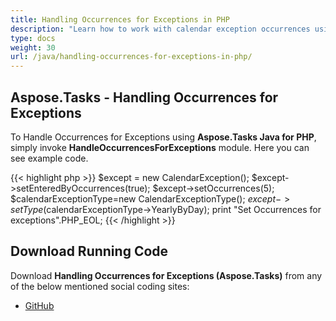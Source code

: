 ```yaml
---
title: Handling Occurrences for Exceptions in PHP
description: "Learn how to work with calendar exception occurrences using Aspose.Tasks java PHP."
type: docs
weight: 30
url: /java/handling-occurrences-for-exceptions-in-php/
---
```


## **Aspose.Tasks - Handling Occurrences for Exceptions**
To Handle Occurrences for Exceptions using **Aspose.Tasks Java for PHP**, simply invoke **HandleOccurrencesForExceptions** module. Here you can see example code.

{{< highlight php >}}
$except = new CalendarException();
$except->setEnteredByOccurrences(true);
$except->setOccurrences(5);
$calendarExceptionType=new CalendarExceptionType();
$except->setType($calendarExceptionType->YearlyByDay);
print "Set Occurrences for exceptions".PHP_EOL;
{{< /highlight >}}

## **Download Running Code**
Download **Handling Occurrences for Exceptions (Aspose.Tasks)** from any of the below mentioned social coding sites:

- [GitHub](https://github.com/aspose-tasks/Aspose.Tasks-for-Java/blob/master/Plugins/Aspose_Tasks_Java_for_PHP/src/aspose/tasks/WorkingWithCalendarExceptions/HandleOccurrencesForExceptions.php)
